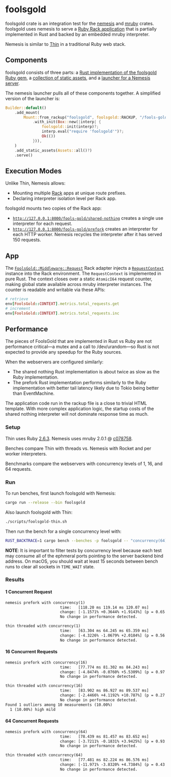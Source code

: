# foolsgold

foolsgold crate is an integration test for the [nemesis](/nemesis) and
[mruby](/mruby) crates. foolsgold uses nemesis to serve a
[Ruby Rack application](/foolsgold/ruby/config.ru) that is partially implemented
in Rust and backed by an embedded mruby interpreter.

Nemesis is similar to [Thin](https://github.com/macournoyer/thin) in a
traditional Ruby web stack.

## Components

foolsgold consists of three parts: a
[Rust implementation of the foolsgold Ruby gem](/foolsgold/src/foolsgold.rs), a
[collection of static assets](/foolsgold/src/assets.rs), and a
[launcher for a Nemesis server](/foolsgold/src/main.rs).

The nemesis launcher pulls all of these components together. A simplified
version of the launcher is:

```rust
Builder::default()
    .add_mount(
        Mount::from_rackup("foolsgold", foolsgold::RACKUP, "/fools-gold")
            .with_init(Box::new(|interp| {
                foolsgold::init(interp)?;
                interp.eval("require 'foolsgold'")?;
                Ok(())
            })),
    )
    .add_static_assets(Assets::all()?)
    .serve()
```

## Execution Modes

Unlike Thin, Nemesis allows:

- Mounting multiple [Rack](https://github.com/rack/rack) apps at unique route
  prefixes.
- Declaring interpreter isolation level per Rack app.

foolsgold mounts two copies of the Rack app:

- [`http://127.0.0.1:8000/fools-gold/shared-nothing`](http://127.0.0.1:8000/fools-gold/shared-nothing)
  creates a single use interpreter for each request.
- [`http://127.0.0.1:8000/fools-gold/prefork`](http://127.0.0.1:8000/fools-gold/prefork)
  creates an interpreter for each HTTP worker. Nemesis recycles the interpreter
  after it has served 150 requests.

## App

The
[`FoolsGold::Middleware::Request`](/foolsgold/ruby/lib/foolsgold/middleware/request.rb)
Rack adapter injects a
[`RequestContext`](/foolsgold/ruby/lib/foolsgold/stats.rb) instance into the
Rack environment. The `RequestContext` is implemented in pure Rust. The context
closes over a static `AtomicI64` request counter, making global state available
across mruby interpreter instances. The counter is readable and writable via
these APIs:

```ruby
# retrieve
env[FoolsGold::CONTEXT].metrics.total_requests.get
# increment
env[FoolsGold::CONTEXT].metrics.total_requests.inc
```

## Performance

The pieces of FoolsGold that are implemented in Rust vs Ruby are not performance
critical—a mutex and a call to /dev/urandom—so Rust is not expected to provide
any speedup for the Ruby sources.

When the webservers are configured similarly:

- The shared nothing Rust implementation is about twice as slow as the Ruby
  implementation.
- The prefork Rust implementation performs similarly to the Ruby implementation
  with better tail latency likely due to Tokio being better than EventMachine.

The application code run in the rackup file is a close to trivial HTML template.
With more complex application logic, the startup costs of the shared nothing
interpreter will not dominate response time as much.

### Setup

Thin uses Ruby [2.6.3](https://github.com/ruby/ruby/tree/v2_6_3). Nemesis uses
mruby 2.0.1 @ [c078758](https://github.com/mruby/mruby/commit/c078758).

Benches compare Thin with threads vs. Nemesis with Rocket and per worker
interpreters.

Benchmarks compare the webservers with concurrency levels of 1, 16, and 64
requests.

### Run

To run benches, first launch foolsgold with Nemesis:

```sh
cargo run --release --bin foolsgold
```

Also launch foolsgold with Thin:

```sh
./scripts/foolsgold-thin.sh
```

Then run the bench for a single concurrency level with:

```sh
RUST_BACKTRACE=1 cargo bench --benches -p foolsgold -- "concurrency(64)"
```

**NOTE**: It is important to filter tests by concurrency level because each test
may consume all of the ephmeral ports pointing to the server backend bind
address. On macOS, you should wait at least 15 seconds between bench runs to
clear all sockets in `TIME_WAIT` state.

### Results

#### 1 Concurrent Request

```txt
nemesis prefork with concurrency(1)
                        time:   [118.20 ms 119.14 ms 120.07 ms]
                        change: [-1.1571% +0.3644% +1.9143%] (p = 0.65 > 0.05)
                        No change in performance detected.

thin threaded with concurrency(1)
                        time:   [63.304 ms 64.245 ms 65.359 ms]
                        change: [-4.3226% -1.0679% +2.0184%] (p = 0.56 > 0.05)
                        No change in performance detected.
```

#### 16 Concurrent Requests

```txt
nemesis prefork with concurrency(16)
                        time:   [77.774 ms 81.302 ms 84.243 ms]
                        change: [-4.8474% -0.0760% +5.5309%] (p = 0.97 > 0.05)
                        No change in performance detected.

thin threaded with concurrency(16)
                        time:   [83.902 ms 86.927 ms 89.537 ms]
                        change: [-2.4466% +4.1192% +10.787%] (p = 0.27 > 0.05)
                        No change in performance detected.
Found 1 outliers among 10 measurements (10.00%)
  1 (10.00%) high mild
```

#### 64 Concurrent Requests

```txt
nemesis prefork with concurrency(64)
                        time:   [78.439 ms 81.457 ms 83.652 ms]
                        change: [-3.7211% -0.1831% +3.9425%] (p = 0.93 > 0.05)
                        No change in performance detected.

thin threaded with concurrency(64)
                        time:   [77.481 ms 82.224 ms 86.576 ms]
                        change: [-11.971% -3.8320% +4.7384%] (p = 0.43 > 0.05)
                        No change in performance detected.
```
